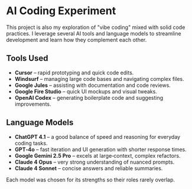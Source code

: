 # AI Coding Experiment

This project is also my exploration of "vibe coding" mixed with solid code practices. I leverage several AI tools and language models to streamline development and learn how they complement each other.

## Tools Used

- **Cursor** – rapid prototyping and quick code edits.
- **Windsurf** – managing large code bases and navigating complex files.
- **Google Jules** – assisting with documentation and code reviews.
- **Google Fire Studio** – quick UI mockups and visual tweaks.
- **OpenAI Codex** – generating boilerplate code and suggesting improvements.

## Language Models

- **ChatGPT 4.1** – a good balance of speed and reasoning for everyday coding tasks.
- **GPT‑4o** – fast iteration and UI generation with shorter response times.
- **Google Gemini 2.5 Pro** – excels at large‑context, complex refactors.
- **Claude 4 Opus** – very strong understanding of nuanced prompts.
- **Claude 4 Sonnet** – concise answers and reliable summaries.

Each model was chosen for its strengths so their roles rarely overlap.
